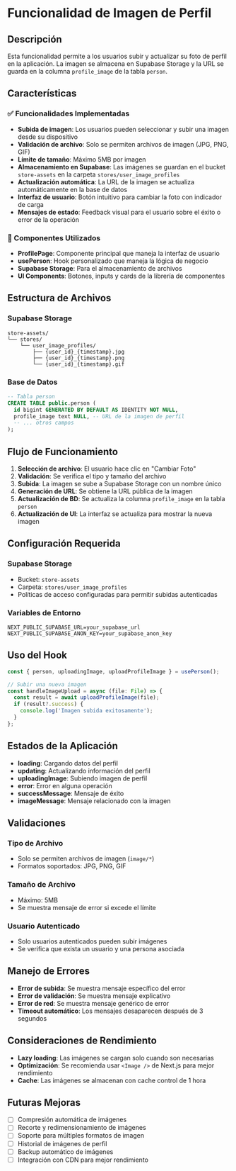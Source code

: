 # Funcionalidad de Imagen de Perfil

## Descripción
Esta funcionalidad permite a los usuarios subir y actualizar su foto de perfil en la aplicación. La imagen se almacena en Supabase Storage y la URL se guarda en la columna `profile_image` de la tabla `person`.

## Características

### ✅ Funcionalidades Implementadas
- **Subida de imagen**: Los usuarios pueden seleccionar y subir una imagen desde su dispositivo
- **Validación de archivo**: Solo se permiten archivos de imagen (JPG, PNG, GIF)
- **Límite de tamaño**: Máximo 5MB por imagen
- **Almacenamiento en Supabase**: Las imágenes se guardan en el bucket `store-assets` en la carpeta `stores/user_image_profiles`
- **Actualización automática**: La URL de la imagen se actualiza automáticamente en la base de datos
- **Interfaz de usuario**: Botón intuitivo para cambiar la foto con indicador de carga
- **Mensajes de estado**: Feedback visual para el usuario sobre el éxito o error de la operación

### 🔧 Componentes Utilizados
- **ProfilePage**: Componente principal que maneja la interfaz de usuario
- **usePerson**: Hook personalizado que maneja la lógica de negocio
- **Supabase Storage**: Para el almacenamiento de archivos
- **UI Components**: Botones, inputs y cards de la librería de componentes

## Estructura de Archivos

### Supabase Storage
```
store-assets/
└── stores/
    └── user_image_profiles/
        ├── {user_id}_{timestamp}.jpg
        ├── {user_id}_{timestamp}.png
        └── {user_id}_{timestamp}.gif
```

### Base de Datos
```sql
-- Tabla person
CREATE TABLE public.person (
  id bigint GENERATED BY DEFAULT AS IDENTITY NOT NULL,
  profile_image text NULL, -- URL de la imagen de perfil
  -- ... otros campos
);
```

## Flujo de Funcionamiento

1. **Selección de archivo**: El usuario hace clic en "Cambiar Foto"
2. **Validación**: Se verifica el tipo y tamaño del archivo
3. **Subida**: La imagen se sube a Supabase Storage con un nombre único
4. **Generación de URL**: Se obtiene la URL pública de la imagen
5. **Actualización de BD**: Se actualiza la columna `profile_image` en la tabla `person`
6. **Actualización de UI**: La interfaz se actualiza para mostrar la nueva imagen

## Configuración Requerida

### Supabase Storage
- Bucket: `store-assets`
- Carpeta: `stores/user_image_profiles`
- Políticas de acceso configuradas para permitir subidas autenticadas

### Variables de Entorno
```env
NEXT_PUBLIC_SUPABASE_URL=your_supabase_url
NEXT_PUBLIC_SUPABASE_ANON_KEY=your_supabase_anon_key
```

## Uso del Hook

```typescript
const { person, uploadingImage, uploadProfileImage } = usePerson();

// Subir una nueva imagen
const handleImageUpload = async (file: File) => {
  const result = await uploadProfileImage(file);
  if (result?.success) {
    console.log('Imagen subida exitosamente');
  }
};
```

## Estados de la Aplicación

- **loading**: Cargando datos del perfil
- **updating**: Actualizando información del perfil
- **uploadingImage**: Subiendo imagen de perfil
- **error**: Error en alguna operación
- **successMessage**: Mensaje de éxito
- **imageMessage**: Mensaje relacionado con la imagen

## Validaciones

### Tipo de Archivo
- Solo se permiten archivos de imagen (`image/*`)
- Formatos soportados: JPG, PNG, GIF

### Tamaño de Archivo
- Máximo: 5MB
- Se muestra mensaje de error si excede el límite

### Usuario Autenticado
- Solo usuarios autenticados pueden subir imágenes
- Se verifica que exista un usuario y una persona asociada

## Manejo de Errores

- **Error de subida**: Se muestra mensaje específico del error
- **Error de validación**: Se muestra mensaje explicativo
- **Error de red**: Se muestra mensaje genérico de error
- **Timeout automático**: Los mensajes desaparecen después de 3 segundos

## Consideraciones de Rendimiento

- **Lazy loading**: Las imágenes se cargan solo cuando son necesarias
- **Optimización**: Se recomienda usar `<Image />` de Next.js para mejor rendimiento
- **Cache**: Las imágenes se almacenan con cache control de 1 hora

## Futuras Mejoras

- [ ] Compresión automática de imágenes
- [ ] Recorte y redimensionamiento de imágenes
- [ ] Soporte para múltiples formatos de imagen
- [ ] Historial de imágenes de perfil
- [ ] Backup automático de imágenes
- [ ] Integración con CDN para mejor rendimiento
